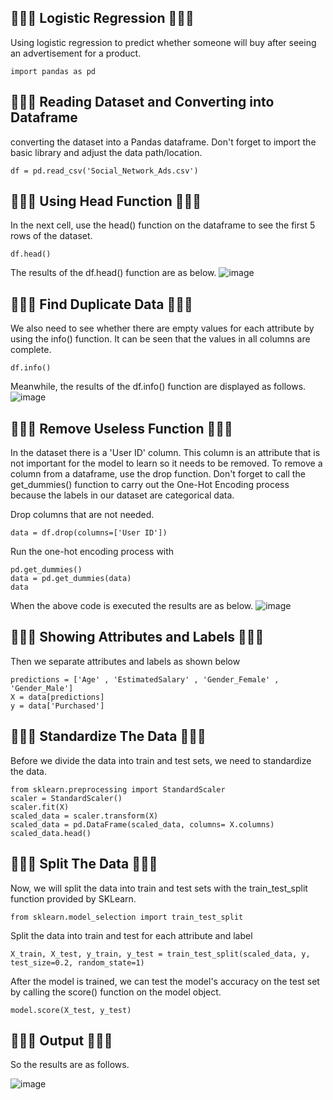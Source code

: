 ## 🌾🌵🌴 Logistic Regression 🌴🌵🌾
Using logistic regression to predict whether someone will buy after seeing an advertisement for a product.

```
import pandas as pd
```
 
## 🌾🌵🌴 Reading Dataset and Converting into Dataframe
converting the dataset into a Pandas dataframe. Don't forget to import the basic library and adjust the data path/location.
```
df = pd.read_csv('Social_Network_Ads.csv')
```

## 🌾🌵🌴 Using Head Function 🌴🌵🌾
In the next cell, use the head() function on the dataframe to see the first 5 rows of the dataset.
```
df.head()
```

The results of the df.head() function are as below.
![image](https://github.com/diantyapitaloka/Logistic-Regression/assets/147487436/c4443d0f-4f3b-4354-b470-419ee2bc65a9)

## 🌾🌵🌴 Find Duplicate Data 🌴🌵🌾
We also need to see whether there are empty values for each attribute by using the info() function. It can be seen that the values in all columns are complete.
```
df.info()
```

Meanwhile, the results of the df.info() function are displayed as follows.
![image](https://github.com/diantyapitaloka/Logistic-Regression/assets/147487436/1b599398-86ce-4017-a55d-6fba33b64e07)

## 🌾🌵🌴 Remove Useless Function 🌴🌵🌾
In the dataset there is a 'User ID' column. This column is an attribute that is not important for the model to learn so it needs to be removed. To remove a column from a dataframe, use the drop function. Don't forget to call the get_dummies() function to carry out the One-Hot Encoding process because the labels in our dataset are categorical data.

Drop columns that are not needed.
```
data = df.drop(columns=['User ID'])
```

Run the one-hot encoding process with 
```
pd.get_dummies()
data = pd.get_dummies(data)
data
```

When the above code is executed the results are as below.
![image](https://github.com/diantyapitaloka/Logistic-Regression/assets/147487436/9218057f-7ba6-4062-850f-49d513e15e39)

## 🌾🌵🌴 Showing Attributes and Labels 🌴🌵🌾
Then we separate attributes and labels as shown below
```
predictions = ['Age' , 'EstimatedSalary' , 'Gender_Female' , 'Gender_Male']
X = data[predictions]
y = data['Purchased']
```

## 🌾🌵🌴 Standardize The Data 🌴🌵🌾
Before we divide the data into train and test sets, we need to standardize the data.
```
from sklearn.preprocessing import StandardScaler
scaler = StandardScaler()
scaler.fit(X)
scaled_data = scaler.transform(X)
scaled_data = pd.DataFrame(scaled_data, columns= X.columns)
scaled_data.head()
```

## 🌾🌵🌴 Split The Data 🌴🌵🌾
Now, we will split the data into train and test sets with the train_test_split function provided by SKLearn.
```
from sklearn.model_selection import train_test_split
```
 
Split the data into train and test for each attribute and label
```
X_train, X_test, y_train, y_test = train_test_split(scaled_data, y, test_size=0.2, random_state=1)
```

After the model is trained, we can test the model's accuracy on the test set by calling the score() function on the model object.
```
model.score(X_test, y_test)
```

## 🌾🌵🌴 Output 🌴🌵🌾
So the results are as follows.

![image](https://github.com/diantyapitaloka/Logistic-Regression/assets/147487436/9ba02d07-d37d-445c-a5f6-3064e609c5a7)


